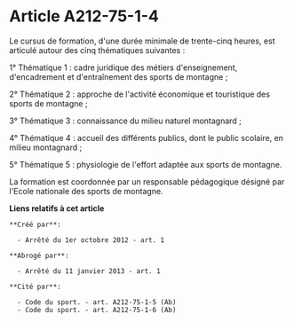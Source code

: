 # Article A212-75-1-4

Le cursus de formation, d'une durée minimale de trente-cinq heures, est articulé autour des cinq thématiques suivantes : 

1° Thématique 1 : cadre juridique des métiers d'enseignement, d'encadrement et d'entraînement des sports de montagne ; 

2° Thématique 2 : approche de l'activité économique et touristique des sports de montagne ; 

3° Thématique 3 : connaissance du milieu naturel montagnard ; 

4° Thématique 4 : accueil des différents publics, dont le public scolaire, en milieu montagnard ; 

5° Thématique 5 : physiologie de l'effort adaptée aux sports de montagne. 

La formation est coordonnée par un responsable pédagogique désigné par l'Ecole nationale des sports de montagne.

**Liens relatifs à cet article**

	**Créé par**:

	  - Arrêté du 1er octobre 2012 - art. 1

	**Abrogé par**:

	  - Arrêté du 11 janvier 2013 - art. 1

	**Cité par**:

	  - Code du sport. - art. A212-75-1-5 (Ab)
	  - Code du sport. - art. A212-75-1-6 (Ab)
